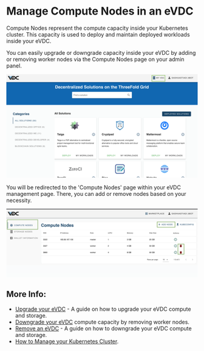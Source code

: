 # Manage Compute Nodes in an eVDC

Compute Nodes represent the compute capacity inside your Kubernetes cluster. This capacity is used to deploy and maintain deployed workloads inside your eVDC. 

You can easily upgrade or downgrade capacity inside your eVDC by adding or removing worker nodes via the Compute Nodes page on your admin panel.

![](img/myvdc.png)

You will be redirected to the 'Compute Nodes' page within your eVDC management page. There, you can add or remove nodes based on your necessity.

![](img/computenodes.png)

## More Info:

  - [Upgrade your eVDC](evdc_upgrade) - A guide on  how to upgrade your eVDC compute and storage.
  - [Downgrade your eVDC](evdc_downgrade) compute capacity by removing worker nodes.
  - [Remove an eVDC](evdc_remove) - A guide on how to downgrade your eVDC compute and storage.
  - [How to Manage your Kubernetes Cluster](evdc_k8s).